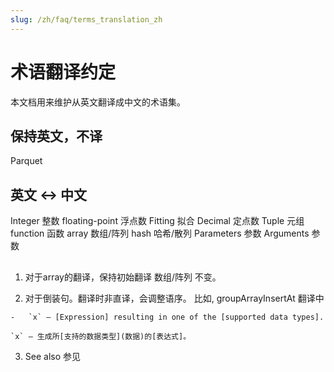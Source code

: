 ```yaml
---
slug: /zh/faq/terms_translation_zh
---
```

# 术语翻译约定

本文档用来维护从英文翻译成中文的术语集。



## 保持英文，不译
Parquet

## 英文   <->         中文
Integer             整数
floating-point      浮点数
Fitting             拟合
Decimal             定点数
Tuple               元组
function            函数
array               数组/阵列
hash                哈希/散列
Parameters          参数
Arguments           参数


##
1. 对于array的翻译，保持初始翻译 数组/阵列 不变。

2. 对于倒装句。翻译时非直译，会调整语序。
比如, groupArrayInsertAt 翻译中

``` text
-   `x` — [Expression] resulting in one of the [supported data types].
```

``` text
`x` — 生成所[支持的数据类型](数据)的[表达式]。
```

3. See also         参见
